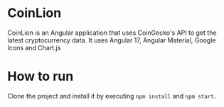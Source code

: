 # CoinLion

CoinLion is an Angular application that uses CoinGecko's API to get the latest cryptocurrency data.
It uses Angular 17, Angular Material, Google Icons and Chart.js

# How to run

Clone the project and install it by executing `npm install` and `npm start`.
